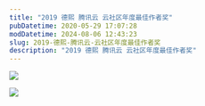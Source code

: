 ```yaml
---
title: "2019 德熙 腾讯云 云社区年度最佳作者奖"
pubDatetime: 2020-05-29 17:07:28
modDatetime: 2024-08-06 12:43:23
slug: 2019-德熙-腾讯云-云社区年度最佳作者奖
description: "2019 德熙 腾讯云 云社区年度最佳作者奖"
---
```






<!--more-->


<!-- CreateTime:5/30/2020 1:07:28 PM -->


<!-- ![](images/img-lindexi%2F20231171629498194.jpg) -->
![](https://i.loli.net/2020/05/30/TIN1DndVhS2Qx47.jpg)

<!-- ![](images/img-lindexi%2F20231171630209704.jpg) -->
![](https://i.loli.net/2020/05/30/Fns5hr2bCYmLJ3N.jpg)

